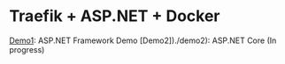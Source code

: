 # Traefik + ASP.NET + Docker

[Demo1](./demo1): ASP.NET Framework Demo
[Demo2])./demo2): ASP.NET Core (In progress)
